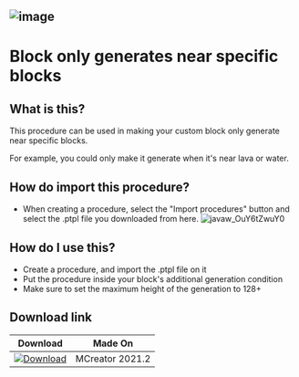 ![image](https://user-images.githubusercontent.com/83262692/146192187-7d80fae0-5963-41f7-bdcc-550b4e36bf78.png)
-------
# Block only generates near specific blocks
## What is this?
This procedure can be used in making your custom block only generate near specific blocks.

For example, you could only make it generate when it's near lava or water.
## How do import this procedure?
* When creating a procedure, select the "Import procedures" button and select the .ptpl file you downloaded from here.
![javaw_OuY6tZwuY0](https://user-images.githubusercontent.com/83262692/146194245-a28c5fde-19db-42a7-bc4a-fec744449265.png)
## How do I use this?
* Create a procedure, and import the .ptpl file on it
* Put the procedure inside your block's additional generation condition
* Make sure to set the maximum height of the generation to 128+
## Download link
| Download  | Made On |
| ------------- | ------------- |
| [![Download](https://i.imgur.com/TNQVE5i.png)](https://github.com/Downrest/Downrest-s-MCreator-Snippets/blob/files/Block%20only%20generates%20near%20specific%20blocks.ptpl?raw=true) | MCreator 2021.2 |
